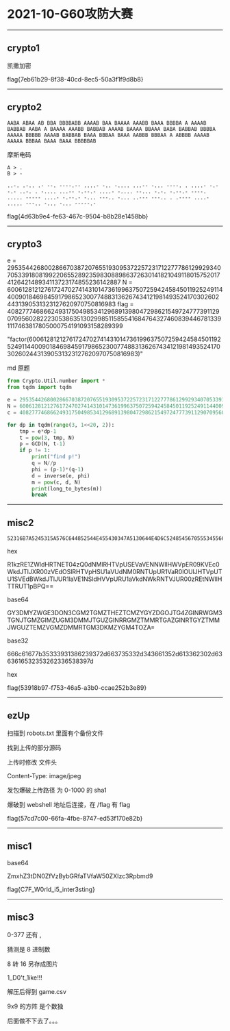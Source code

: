 # 2021-10-G60攻防大赛

---

## crypto1

凯撒加密

flag{7eb61b29-8f38-40cd-8ec5-50a3f1f9d8b8}

---

## crypto2

```
AABA ABAA AB BBA BBBBABB AAAAB BAA BAAAA AAABB BAAA BBBBA A AAAAB BABBAB AABA A BAAAA AAABB BABBAB AAAAB BAAAA BBAAA BABA BABBAB BBBBA AAAAA BBBBB AAAAB BABBAB BAAA BBBAA BAAA AABBB BBBAA A ABBBB AAAAB AAAAA BBBAA BAAA BAAA BBBBBAB
```

摩斯电码
```
A > .
B > -

..-. .-.. .- --. ----.-- ....- -.. -.... ...-- -... ----. . ....- -.--.- ..-. . -.... ...-- -.--.- ....- -.... --... -.-. -.--.- ----. ..... ----- ....- -.--.- -... ---.. -... ..--- ---.. . .---- ....- ..... ---.. -... -... -----.-
```

flag{4d63b9e4-fe63-467c-9504-b8b28e1458bb}

---

## crypto3

e = 2953544268002866703872076551930953722572317122777861299293407053391808199220655289235983088986372630141821049118015752017412642148934113723174855236142887
N = 6006128121276172470274143101473619963750725942458450119252491144009018469845917986523007748831362674341219814935241703026024431390531323127620970750816983
flag = 4082777468662493175049853412968913980472986215497247773911290709560282223053863513029985115855416847643274608394467813391117463817805000754191093158289399

"factor(6006128121276172470274143101473619963750725942458450119252491144009018469845917986523007748831362674341219814935241703026024431390531323127620970750816983)"

md 原题

```py
from Crypto.Util.number import *
from tqdm import tqdm

e = 2953544268002866703872076551930953722572317122777861299293407053391808199220655289235983088986372630141821049118015752017412642148934113723174855236142887
N = 6006128121276172470274143101473619963750725942458450119252491144009018469845917986523007748831362674341219814935241703026024431390531323127620970750816983
c = 4082777468662493175049853412968913980472986215497247773911290709560282223053863513029985115855416847643274608394467813391117463817805000754191093158289399

for dp in tqdm(range(3, 1<<20, 2)):
    tmp = e*dp-1
    t = pow(3, tmp, N)
    p = GCD(N, t-1)
    if p != 1:
        print("find p!")
        q = N//p
        phi = (p-1)*(q-1)
        d = inverse(e, phi)
        m = pow(c, d, N)
        print(long_to_bytes(m))
        break
```

---

## misc2

```
52316B7A5245315A576C644852544E455430347A5130644E4D6C5248545670555345566156454E4E576C6C48575670455230394B56456330576B644A546C4A585230307A5645644F536C524854567048535531615655644E4D30524E545570555231566152306C4F556C4A48545670555455315356456442576B644A546C4A5552316C615645314E536C64485656705552553161566B644E576B524E54564A555230307A5245744E576C6C48545452555431704250513D3D
```

hex

R1kzRE1ZWldHRTNET04zQ0dNMlRHTVpUSEVaVENNWllHWVpER09KVEc0WkdJTlJXR00zVEdOSlRHTVpHSU1aVUdNM0RNTUpUR1VaR0lOUlJHTVpUTU1SVEdBWkdJTlJUR1laVE1NSldHVVpURU1aVkdNWkRNTVJUR00zREtNWllHTTRUT1pBPQ==

base64

GY3DMYZWGE3DON3CGM2TGMZTHEZTCMZYGYZDGOJTG4ZGINRWGM3TGNJTGMZGIMZUGM3DMMJTGUZGINRRGMZTMMRTGAZGINRTGYZTMMJWGUZTEMZVGMZDMMRTGM3DKMZYGM4TOZA=

base32

666c61677b35333931386239372d663735332d343661352d613362302d6363616532353262336538397d

hex

flag{53918b97-f753-46a5-a3b0-ccae252b3e89}

---

## ezUp

扫描到 robots.txt 里面有个备份文件

找到上传的部分源码

上传时修改 文件头

Content-Type: image/jpeg

发包爆破上传路径 为 0-1000 的 sha1

爆破到 webshell 地址后连接，在 /flag 有  flag

flag{57cd7c00-66fa-4fbe-8747-ed53f170e82b}

---

## misc1

base64

ZmxhZ3tDN0ZfVzBybGRfaTVfaW50ZXIzc3Rpbmd9

flag{C7F_W0rld_i5_inter3sting}

---

## misc3

0-377 还有 ,

猜测是 8 进制数

8 转 16 另存成图片

1_D0't_1ike!!!

解压后得到 game.csv

9x9 的方阵 是个数独

后面做不下去了。。。
